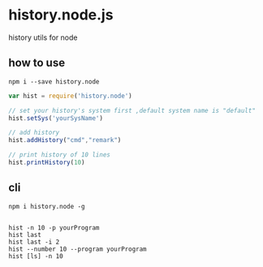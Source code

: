 # history.node.js
history utils for node


## how to use
    npm i --save history.node

```js
var hist = require('history.node')

// set your history's system first ,default system name is "default"
hist.setSys('yourSysName')

// add history
hist.addHistory("cmd","remark")

// print history of 10 lines
hist.printHistory(10)
```

## cli
    npm i history.node -g

```Shell

hist -n 10 -p yourProgram
hist last
hist last -i 2
hist --number 10 --program yourProgram
hist [ls] -n 10

```
